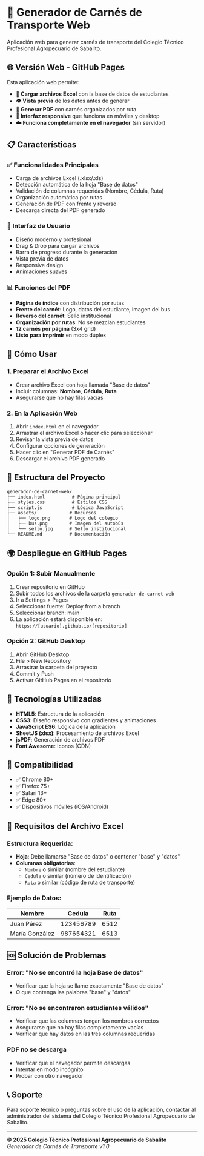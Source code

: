 # 🎫 Generador de Carnés de Transporte Web

Aplicación web para generar carnés de transporte del Colegio Técnico Profesional Agropecuario de Sabalito.

## 🌐 Versión Web - GitHub Pages

Esta aplicación web permite:
- **📁 Cargar archivos Excel** con la base de datos de estudiantes
- **👁️ Vista previa** de los datos antes de generar
- **🎯 Generar PDF** con carnés organizados por ruta
- **📱 Interfaz responsive** que funciona en móviles y desktop
- **☁️ Funciona completamente en el navegador** (sin servidor)

## 📋 Características

### ✅ Funcionalidades Principales
- Carga de archivos Excel (.xlsx/.xls)
- Detección automática de la hoja "Base de datos"
- Validación de columnas requeridas (Nombre, Cédula, Ruta)
- Organización automática por rutas
- Generación de PDF con frente y reverso
- Descarga directa del PDF generado

### 🎨 Interfaz de Usuario
- Diseño moderno y profesional
- Drag & Drop para cargar archivos
- Barra de progreso durante la generación
- Vista previa de datos
- Responsive design
- Animaciones suaves

### 📊 Funciones del PDF
- **Página de índice** con distribución por rutas
- **Frente del carnét**: Logo, datos del estudiante, imagen del bus
- **Reverso del carnét**: Sello institucional
- **Organización por rutas**: No se mezclan estudiantes
- **12 carnés por página** (3x4 grid)
- **Listo para imprimir** en modo dúplex

## 🚀 Cómo Usar

### 1. Preparar el Archivo Excel
- Crear archivo Excel con hoja llamada "Base de datos"
- Incluir columnas: **Nombre**, **Cédula**, **Ruta**
- Asegurarse que no hay filas vacías

### 2. En la Aplicación Web
1. Abrir `index.html` en el navegador
2. Arrastrar el archivo Excel o hacer clic para seleccionar
3. Revisar la vista previa de datos
4. Configurar opciones de generación
5. Hacer clic en "Generar PDF de Carnés"
6. Descargar el archivo PDF generado

## 📁 Estructura del Proyecto

```
generador-de-carnet-web/
├── index.html          # Página principal
├── styles.css          # Estilos CSS
├── script.js           # Lógica JavaScript
├── assets/            # Recursos
│   ├── logo.png       # Logo del colegio
│   ├── bus.png        # Imagen del autobús
│   └── sello.jpg      # Sello institucional
└── README.md          # Documentación
```

## 🌍 Despliegue en GitHub Pages

### Opción 1: Subir Manualmente
1. Crear repositorio en GitHub
2. Subir todos los archivos de la carpeta `generador-de-carnet-web`
3. Ir a Settings > Pages
4. Seleccionar fuente: Deploy from a branch
5. Seleccionar branch: main
6. La aplicación estará disponible en: `https://[usuario].github.io/[repositorio]`

### Opción 2: GitHub Desktop
1. Abrir GitHub Desktop
2. File > New Repository
3. Arrastrar la carpeta del proyecto
4. Commit y Push
5. Activar GitHub Pages en el repositorio

## 🔧 Tecnologías Utilizadas

- **HTML5**: Estructura de la aplicación
- **CSS3**: Diseño responsivo con gradientes y animaciones
- **JavaScript ES6**: Lógica de la aplicación
- **SheetJS (xlsx)**: Procesamiento de archivos Excel
- **jsPDF**: Generación de archivos PDF
- **Font Awesome**: Iconos (CDN)

## 📱 Compatibilidad

- ✅ Chrome 80+
- ✅ Firefox 75+
- ✅ Safari 13+
- ✅ Edge 80+
- ✅ Dispositivos móviles (iOS/Android)

## 📝 Requisitos del Archivo Excel

### Estructura Requerida:
- **Hoja**: Debe llamarse "Base de datos" o contener "base" y "datos"
- **Columnas obligatorias**:
  - `Nombre` o similar (nombre del estudiante)
  - `Cedula` o similar (número de identificación)
  - `Ruta` o similar (código de ruta de transporte)

### Ejemplo de Datos:
| Nombre | Cedula | Ruta |
|--------|--------|------|
| Juan Pérez | 123456789 | 6512 |
| María González | 987654321 | 6513 |

## 🆘 Solución de Problemas

### Error: "No se encontró la hoja Base de datos"
- Verificar que la hoja se llame exactamente "Base de datos"
- O que contenga las palabras "base" y "datos"

### Error: "No se encontraron estudiantes válidos"
- Verificar que las columnas tengan los nombres correctos
- Asegurarse que no hay filas completamente vacías
- Verificar que hay datos en las tres columnas requeridas

### PDF no se descarga
- Verificar que el navegador permite descargas
- Intentar en modo incógnito
- Probar con otro navegador

## 📞 Soporte

Para soporte técnico o preguntas sobre el uso de la aplicación, contactar al administrador del sistema del Colegio Técnico Profesional Agropecuario de Sabalito.

---

**© 2025 Colegio Técnico Profesional Agropecuario de Sabalito**  
*Generador de Carnés de Transporte v1.0*
